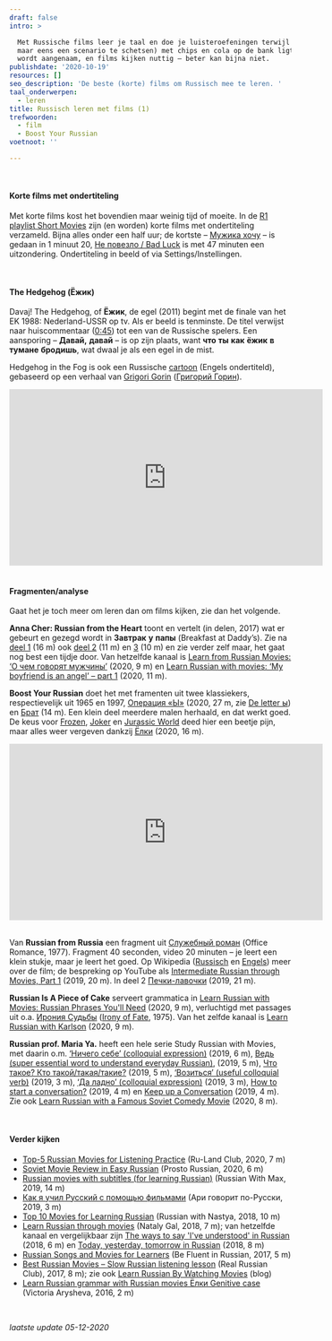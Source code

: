 ```yaml
---
draft: false
intro: >

  Met Russische films leer je taal en doe je luisteroefeningen terwijl je (om
  maar eens een scenario te schetsen) met chips en cola op de bank ligt. Leren
  wordt aangenaam, en films kijken nuttig – beter kan bijna niet.
publishdate: '2020-10-19'
resources: []
seo_description: 'De beste (korte) films om Russisch mee te leren. '
taal_onderwerpen:
  - leren
title: Russisch leren met films (1)
trefwoorden:
  - film
  - Boost Your Russian
voetnoot: ''

---
```


<br/>


#### Korte films met ondertiteling

Met korte films kost het bovendien maar weinig tijd of moeite. In de [R1 playlist Short Movies](https://www.youtube.com/playlist?list=PLeE-zqOrSLhz7Xzb5KNc0sKdS8aHE96y2) zijn (en worden) korte films met ondertiteling verzameld. Bijna alles onder een half uur; de kortste – [Мужика хочу](https://youtu.be/N6M4xvSHMxM) – is gedaan in 1 minuut 20, [Не повезло / Bad Luck](https://youtu.be/Dvx-DfdYTus) is met 47 minuten een uitzondering. Ondertiteling in beeld of via Settings/Instellingen.

<br/>

#### The Hedgehog (Ёжик)

Davaj! The Hedgehog, of **Ёжик**, de egel (2011) begint met de finale van het EK 1988: Nederland-USSR op tv. Als er beeld is tenminste. De titel verwijst naar huiscommentaar ([0:45](https://youtu.be/Mg54-4BL8sk?t=45)) tot een van de Russische spelers. Een aansporing – **Давай,** **давай** – is op zijn plaats, want **что** **ты** **как** **ёжик** **в** **тумане** **бродишь**, wat dwaal je als een egel in de mist.

Hedgehog in the Fog is ook een Russische [cartoon](https://www.youtube.com/watch?v=ThmaGMgWRlY) (Engels ondertiteld), gebaseerd op een verhaal van [Grigori Gorin](https://en.wikipedia.org/wiki/Grigori_Gorin) ([Григорий Горин](https://ru.wikipedia.org/wiki/%D0%93%D0%BE%D1%80%D0%B8%D0%BD,_%D0%93%D1%80%D0%B8%D0%B3%D0%BE%D1%80%D0%B8%D0%B9_%D0%98%D0%B7%D1%80%D0%B0%D0%B8%D0%BB%D0%B5%D0%B2%D0%B8%D1%87)).

<iframe width="560" height="315" src="https://www.youtube.com/embed/Mg54-4BL8sk" frameborder="0" allow="accelerometer; autoplay; encrypted-media; gyroscope; picture-in-picture" allowfullscreen></iframe>

<br/>

<br/>

#### Fragmenten/analyse

Gaat het je toch meer om leren dan om films kijken, zie dan het volgende.


**Anna Cher: Russian from the Heart** toont en vertelt (in delen, 2017) wat er gebeurt en gezegd wordt in **Завтрак** **у** **папы** (Breakfast at Daddy’s). Zie na [deel 1](https://www.youtube.com/watch?v=VXAZCqzN_9A) (16 m) ook [deel 2](https://www.youtube.com/watch?v=56OlgnAzDIY) (11 m) en [3](https://www.youtube.com/watch?v=q-EdZQHTgMU) (10 m) en zie verder zelf maar, het gaat nog best een tijdje door. Van hetzelfde kanaal is [Learn from Russian Movies: ‘О чем говорят мужчины’](https://youtu.be/2EwHBruSVHo) (2020, 9 m) en [Learn Russian with movies: ‘My boyfriend is an angel’ – part 1](https://youtu.be/GQ_KHpK1QeI) (2020, 11 m).


**Boost Your Russian** doet het met framenten uit twee klassiekers, respectievelijk uit 1965 en 1997, [Операция «Ы»](https://youtu.be/N9yLKP2EIwY) (2020, 27 m, zie [De letter ы](https://rusland1.nl/nl/taal/20200826-de-letter-bi/)) en [Брат](https://youtu.be/tarJkLpXaqs) (14 m). Een klein deel meerdere malen herhaald, en dat  werkt goed. De keus voor [Frozen](https://youtu.be/_P_zOT5xoSg), [Joker](https://youtu.be/xy2krshrkN0) en [Jurassic World](https://youtu.be/7JPUhXISGV4) deed hier een beetje pijn, maar alles weer vergeven dankzij [Ёлки](https://youtu.be/aULH1fqrNcw) (2020, 16 m).

<iframe width="560" height="315" src="https://www.youtube.com/embed/tarJkLpXaqs" frameborder="0" allow="accelerometer; autoplay; clipboard-write; encrypted-media; gyroscope; picture-in-picture" allowfullscreen></iframe>

 <br/>
<br/>

Van **Russian from Russia** een fragment uit [Служебный роман](https://youtu.be/hR-1QGMK75c) (Office Romance, 1977). Fragment 40 seconden, video 20 minuten – je leert een klein stukje, maar je leert het goed. Op Wikipedia ([Russisch](https://ru.wikipedia.org/wiki/Служебный_роман) en [Engels](https://en.wikipedia.org/wiki/Office_Romance)) meer over de film; de bespreking op YouTube als [Intermediate Russian through Movies, Part 1](https://www.youtube.com/watch?v=rOOSGo3k-Yg) (2019, 20 m). In deel 2 [Печки-лавочки](https://www.youtube.com/watch?v=yaDg7bsNp6o) (2019, 21 m).


**Russian Is A Piece of Cake** serveert grammatica in [Learn Russian with Movies: Russian Phrases You'll Need](https://youtu.be/fVIAzgsquVw) (2020, 9 m), verluchtigd met passages uit o.a. [Ирония Судьбы](https://youtu.be/lVpmZnRIMKs) ([Irony of Fate](https://en.wikipedia.org/wiki/The_Irony_of_Fate), 1975). Van het zelfde kanaal is [Learn Russian with Karlson](https://youtu.be/yuNkeoNf1Ac) (2020, 9 m).


**Russian prof. Maria Ya.** heeft een hele serie Study Russian with Movies, met daarin o.m. [‘Ничего себе’ (colloquial expression)](https://youtu.be/7FF-vpduIlQ) (2019, 6 m), [Ведь (super essential word to understand everyday Russian)](https://youtu.be/e0knTEr4mMM), (2019, 5 m), [Что такое? Кто такой/такая/такие?](https://youtu.be/D63vTTs4Qo4) (2019, 5 m), [‘Возиться’ (useful colloquial verb)](https://youtu.be/4Bw9Wq3-wMU) (2019, 3 m), [‘Да ладно’ (colloquial expression)](https://youtu.be/mtc-JiEqlQE) (2019, 3 m), [How to start a conversation?](https://youtu.be/KcQFiU3Jrxk) (2019, 4 m) en [Keep up a Conversation](https://youtu.be/r-PhLyymwok) (2019, 4 m). Zie ook [Learn Russian with a Famous Soviet Comedy Movie](https://youtu.be/lBw4-ajsmxw) (2020, 8 m).

 <br/>

 #### Verder kijken
 

- [Top-5 Russian Movies for Listening Practice](https://youtu.be/iGAxhexjED8) (Ru-Land Club, 2020, 7 m)
- [Soviet Movie Review in Easy Russian](https://youtu.be/ptFeb2P0KoI) (Prosto Russian, 2020, 6 m)
- [Russian movies with subtitles (for learning Russian)](https://www.youtube.com/watch?v=3uUtJl3Ra1Y) (Russian With Max, 2019, 14 m)
- [Как я учил Русский с помощью фильмами](https://youtu.be/NGNJrznKGF0) (Ари говорит по-Русски, 2019, 3 m)
- [Top 10 Movies for Learning Russian](https://youtu.be/_-tOAPRPZxo) (Russian with Nastya, 2018, 10 m)
- [Learn Russian through movies](https://www.youtube.com/watch?v=nbzbNjdbcao) (Nataly Gal, 2018, 7 m); van hetzelfde kanaal en vergelijkbaar zijn [The ways to say 'I've understood' in Russian](https://www.youtube.com/watch?v=0Cx-IQxg0vI) (2018, 6 m) en [Today, yesterday, tomorrow in Russian](https://youtu.be/wkzhPyYPiXQ) (2018, 8 m)
- [Russian Songs and Movies for Learners](https://youtu.be/AaaF3jBJdxY) (Be Fluent in Russian, 2017, 5 m)
- [Best Russian Movies – Slow Russian listening lesson](https://www.youtube.com/watch?v=ulHGDk4T8YU) (Real Russian Club), 2017, 8 m); zie ook [Learn Russian By Watching Movies](https://realrussianclub.com/blog/learn-russian-by-watching-movies/) (blog)
- [Learn Russian grammar with Russian movies Ёлки Genitive case](https://www.youtube.com/watch?v=QC3hUvBshxw) (Victoria Arysheva, 2016, 2 m)

 
<br/>

*laatste update 05-12-2020*


 



 